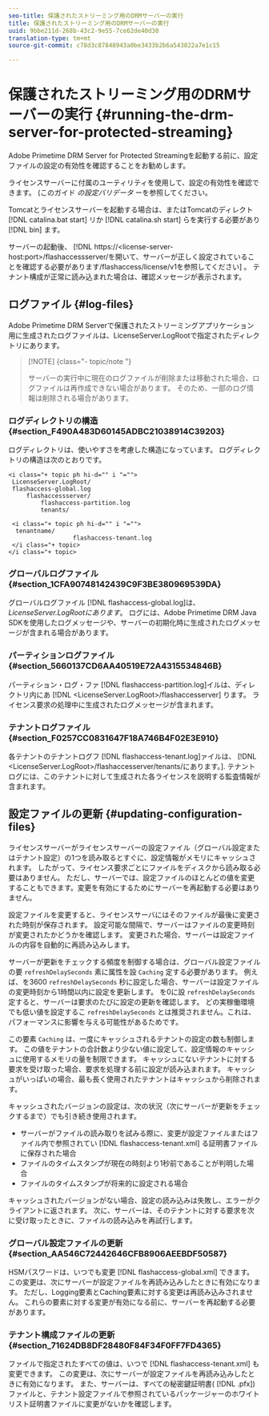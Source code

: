 ```yaml
---
seo-title: 保護されたストリーミング用のDRMサーバーの実行
title: 保護されたストリーミング用のDRMサーバーの実行
uuid: 9bbe211d-268b-43c2-9e55-7ce62de40d30
translation-type: tm+mt
source-git-commit: c78d3c87848943a0be3433b2b6a543822a7e1c15

---
```



# 保護されたストリーミング用のDRMサーバーの実行 {#running-the-drm-server-for-protected-streaming}

Adobe Primetime DRM Server for Protected Streamingを起動する前に、設定ファイルの設定の有効性を確認することをお勧めします。

ライセンスサーバーに付属のユーティリティを使用して、設定の有効性を確認できます。 (このガイド *の設定バリデータ* ーを参照してください。

Tomcatとライセンスサーバーを起動する場合は、またはTomcatのディレクト [!DNL catalina.bat start] リか [!DNL catalina.sh start] らを実行する必要があり [!DNL bin] ます。

サーバーの起動後、 [!DNL https://<lic<span></span>ense-server-host:port>/flashaccessserver/を開いて、サーバーが正しく設定されていることを確認する必要があります<tenant-name>/flashaccess/license/v1を参照してください] 。 テナント構成が正常に読み込まれた場合は、確認メッセージが表示されます。

## ログファイル {#log-files}

Adobe Primetime DRM Serverで保護されたストリーミングアプリケーション用に生成されたログファイルは、LicenseServer.LogRootで指定されたディレクトリにあります。

>[!NOTE] {class=&quot;- topic/note &quot;}
>
>サーバーの実行中に現在のログファイルが削除または移動された場合、ログファイルは再作成できない場合があります。 そのため、一部のログ情報は削除される場合があります。

### ログディレクトリの構造 {#section_F490A483D60145ADBC21038914C39203}

ログディレクトリは、使いやすさを考慮した構造になっています。 ログディレクトリの構造は次のとおりです。

```
<i class="+ topic ph hi-d="" i "="">
 LicenseServer.LogRoot/ 
 flashaccess-global.log 
     flashaccessserver/ 
         flashaccess-partition.log 
         tenants/ 
             
 <i class="+ topic ph hi-d="" i "="">
  tenantname/ 
                  flashaccess-tenant.log
 </i class="+ topic>
</i class="+ topic>
```

### グローバルログファイル {#section_1CFA90748142439C9F3BE380969539DA}

グローバルログファイル [!DNL flashaccess-global.log]は、 *LicenseServer.LogRootにあります*。 ログには、Adobe Primetime DRM Java SDKを使用したログメッセージや、サーバーの初期化時に生成されたログメッセージが含まれる場合があります。

### パーティションログファイル {#section_5660137CD6AA40519E72A4315534846B}

パーティション・ログ・ファ [!DNL flashaccess-partition.log]イルは、ディレクトリ内にあ [!DNL <LicenseServer.LogRoot>/flashaccesserver] ります。 ライセンス要求の処理中に生成されたログメッセージが含まれます。

### テナントログファイル {#section_F0257CC0831647F18A746B4F02E3E910}

各テナントのテナントログフ [!DNL flashaccess-tenant.log]ァイルは、 [!DNL &lt;LicenseServer.LogRoot>/flashaccesserver/tenants/にあります。<tenantname>]. テナントログには、このテナントに対して生成された各ライセンスを説明する監査情報が含まれます。

## 設定ファイルの更新 {#updating-configuration-files}

ライセンスサーバーがライセンスサーバーの設定ファイル（グローバル設定またはテナント設定）の1つを読み取るとすぐに、設定情報がメモリにキャッシュされます。 したがって、ライセンス要求ごとにファイルをディスクから読み取る必要はありません。 ただし、サーバーでは、設定ファイルのほとんどの値を変更することもできます。変更を有効にするためにサーバーを再起動する必要はありません。

設定ファイルを変更すると、ライセンスサーバにはそのファイルが最後に変更された時刻が保存されます。 設定可能な間隔で、サーバーはファイルの変更時刻が変更されたかどうかを確認します。 変更された場合、サーバーは設定ファイルの内容を自動的に再読み込みします。

サーバーが更新をチェックする頻度を制御する場合は、グローバル設定ファイルの要 `refreshDelaySeconds` 素に属性を設 `Caching` 定する必要があります。 例えば、を3600 `refreshDelaySeconds` 秒に設定した場合、サーバーは設定ファイルの変更時刻から1時間以内に設定を更新します。 を0に設 `refreshDelaySeconds` 定すると、サーバーは要求のたびに設定の更新を確認します。 どの実稼働環境でも低い値を設定するこ `refreshDelaySeconds` とは推奨されません。これは、パフォーマンスに影響を与える可能性があるためです。

この要素 `Caching` は、一度にキャッシュされるテナントの設定の数も制御します。 この値をテナントの合計数より少ない値に設定して、設定情報のキャッシュに使用するメモリの量を制限できます。 キャッシュにないテナントに対する要求を受け取った場合、要求を処理する前に設定が読み込まれます。 キャッシュがいっぱいの場合、最も長く使用されたテナントはキャッシュから削除されます。

キャッシュされたバージョンの設定は、次の状況（次にサーバーが更新をチェックするまで）でも引き続き使用されます。

* サーバーがファイルの読み取りを試みる際に、変更が設定ファイルまたはファイル内で参照されてい [!DNL flashaccess-tenant.xml] る証明書ファイルに保存された場合
* ファイルのタイムスタンプが現在の時刻より1秒前であることが判明した場合
* ファイルのタイムスタンプが将来的に設定される場合

キャッシュされたバージョンがない場合、設定の読み込みは失敗し、エラーがクライアントに返されます。 次に、サーバーは、そのテナントに対する要求を次に受け取ったときに、ファイルの読み込みを再試行します。

### グローバル設定ファイルの更新 {#section_AA546C72442646CFB8906AEEBDF50587}

HSMパスワードは、いつでも変更 [!DNL flashaccess-global.xml] できます。 この変更は、次にサーバーが設定ファイルを再読み込みしたときに有効になります。 ただし、Logging要素とCaching要素に対する変更は再読み込みされません。 これらの要素に対する変更が有効になる前に、サーバーを再起動する必要があります。

### テナント構成ファイルの更新 {#section_71624DB8DF28480F84F34F0FF7FD4365}

ファイルで指定されたすべての値は、いつで [!DNL flashaccess-tenant.xml] も変更できます。 この変更は、次にサーバーが設定ファイルを再読み込みしたときに有効になります。 また、サーバーは、すべての秘密鍵証明書( [!DNL .pfx])ファイルと、テナント設定ファイルで参照されているパッケージャーのホワイトリスト証明書ファイルに変更がないかを確認します。